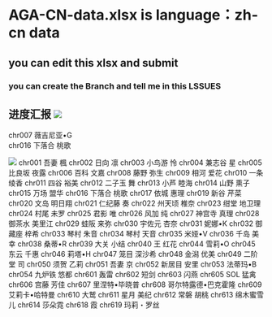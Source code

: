 # AGA-CN-data.xlsx is language：zh-cn data
## you can edit this xlsx and submit

### you can create the Branch and tell me in this LSSUES

## 进度汇报 [![](https://img.shields.io/badge/%E8%BF%9B%E5%BA%A6-%E5%B7%B2%E5%AE%8C%E6%88%90-green)](https://github.com/Marcus-Lacia/AliceGearAegis-material)

chr007	薇吉尼亚•G  
chr016	下落合 桃歌

[![](https://img.shields.io/badge/%E8%BF%9B%E5%BA%A6-%E6%9C%AA%E5%AE%8C%E6%88%90-red)](https://github.com/Marcus-Lacia/AliceGearAegis-material)
chr001	吾妻 楓
chr002	日向 凛
chr003	小鸟游 怜 
chr004	兼志谷 星
chr005	比良坂 夜露
chr006	百科 文嘉
chr008	藤野 弥生
chr009	相河 爱花
chr010	一条 绫香
chr011	四谷 裕美
chr012	二子玉 舞
chr013	小芦 睦海
chr014	山野 熏子
chr015	万场 盟华
chr016	下落合 桃歌
chr017	依城 惠理
chr019	新谷 芹菜
chr020	文岛 明日翔
chr021	仁纪藤 奏
chr022	州天顷 椎奈
chr023	绀堂 地卫理
chr024	村尾 未罗
chr025	君影 唯
chr026	风加 纯
chr027	神宫寺 真理
chr028	御茶水 美里江
chr029	蛙阪 来弥 
chr030	宇佐元 杏奈
chr031	妮娜•K
chr032	御藏座 梓希
chr033	琴村 朱音
chr034	琴村 天音
chr035	米娅•V 
chr036	千岛 美幸
chr038	桑蒂•R
chr039	大关 小结
chr040	王 红花
chr044	雪莉•O
chr045	东云 千惠
chr046	莉塔•H
chr047	笼目 深沙希
chr048	金潟 优美
chr049	二阶堂 司
chr050	须贺 乙莉
chr051	吾妻 京
chr052	新居目 安里
chr053	法蒂玛•B
chr054	九炉铁 悠都
chr601	轰雷
chr602	短剑
chr603	闪燕
chr605	SOL 猛禽
chr606	宫藤 芳佳
chr607	里涅特•毕晓普
chr608	哥尔特露德•巴克霍隆
chr609	艾莉卡•哈特曼
chr610	大鹫
chr611	星月 美纪
chr612	常磐 胡桃
chr613	绵木蜜雪儿
chr614	莎朵霓
chr618	霞
chr619	玛莉・罗丝
